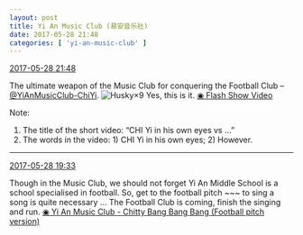 ```yaml
---
layout: post
title: Yi An Music Club (易安音乐社)
date: 2017-05-28 21:48
categories: [ 'yi-an-music-club' ]
---
```


<div class="weibo-info">
  <a href="http://weibo.com/6094546964/F5f7li44o">2017-05-28 21:48</a>
</div>

The ultimate weapon of the Music Club for conquering the Football Club – [@YiAnMusicClub-ChiYi](http://weibo.com/u/6117581836). ![Husky](http://img.t.sinajs.cn/t4/appstyle/expression/ext/normal/74/moren_hashiqi_org.png)×9 Yes, this is it. [◉ Flash Show Video](http://www.miaopai.com/show/HTixILZN-myPckJIxz1n-RKZDp9HVCoc.htm)

<!-- more -->

Note:
1. The title of the short video: “CHI Yi in his own eyes vs …”
1. The words in the video: 1) CHI Yi in his own eyes; 2) However.

---

<div class="weibo-info">
  <a href="http://weibo.com/6094546964/F5eeA88Mf">2017-05-28 19:33</a>
</div>

Though in the Music Club, we should not forget Yi An Middle School is a school specialised in football. So, get to the football pitch ~~~ to sing a song is quite necessary … The Football Club is coming, finish the singing and run. [◉ Yi An Music Club - Chitty Bang Bang Bang (Football pitch version)](http://www.bilibili.com/video/av10891024/)
